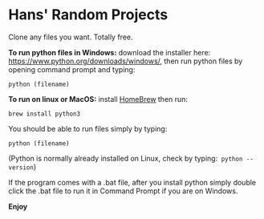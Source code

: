 # Hans' Random Projects
Clone any files you want. Totally free. 

**To run python files in Windows:** download the installer here: https://www.python.org/downloads/windows/, then run python files by opening command prompt and typing:
```
python (filename)
```
**To run on linux or MacOS:** install [HomeBrew](https://brew.sh/) then run:
```
brew install python3
```
You should be able to run files simply by typing:
```
python (filename)
```
(Python is normally already installed on Linux, check by typing:<code> python --version</code>)

If the program comes with a .bat file, after you install python simply double click the .bat file to run it in Command Prompt if you are on Windows.

**Enjoy**
